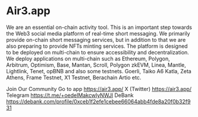 # Air3.app

We are an essential on-chain activity tool. This is an important step towards the Web3 social media platform of real-time short messaging. We primarily provide on-chain short messaging services, but in addition to that we are also preparing to provide NFTs minting services. 
The platform is designed to be deployed on multi-chain to ensure accessibility and decentralization. We deploy applications on multi-chain such as Ethereum, Polygon, Arbitrum, Optimism, Base, Mantan, Scroll, Polygon zkEVM, Linea, Mantle, Lightlink, Tenet, opBNB and also some testnets. Goerli, Taiko A6 Katla, Zeta Athens, Frame Testnet, X1 Testnet, Berachain Artio etc.

Join Our Community
Go to app https://air3.app/
X (Twitter) https://air3.app/
Telegram https://t.me/+oedeIMakcwIyNWJl
DeBank https://debank.com/profile/0xceb1f2efe1cebee66064abb4fde8a20f0b32f931
